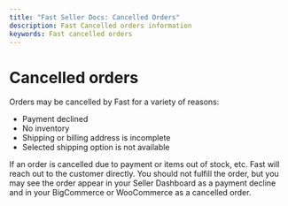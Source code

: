 ```yaml
---
title: "Fast Seller Docs: Cancelled Orders"
description: Fast Cancelled orders information
keywords: Fast cancelled orders
---
```


# Cancelled orders

Orders may be cancelled by Fast for a variety of reasons:

- Payment declined
- No inventory
- Shipping or billing address is incomplete
- Selected shipping option is not available

If an order is cancelled due to payment or items out of stock, etc. Fast will reach out to the customer directly. You should not fulfill the order, but you may see the order appear in your Seller Dashboard as a payment decline and in your BigCommerce or WooCommerce as a cancelled order.

